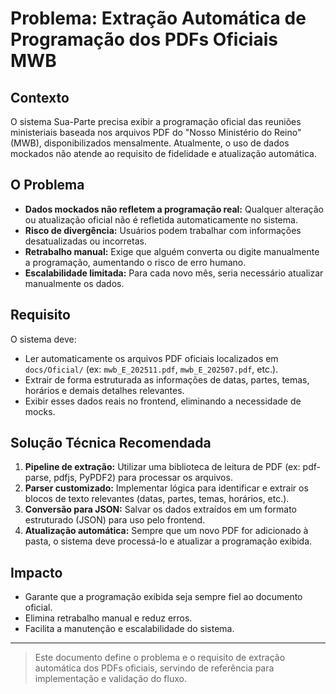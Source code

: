 # Problema: Extração Automática de Programação dos PDFs Oficiais MWB

## Contexto
O sistema Sua-Parte precisa exibir a programação oficial das reuniões ministeriais baseada nos arquivos PDF do "Nosso Ministério do Reino" (MWB), disponibilizados mensalmente. Atualmente, o uso de dados mockados não atende ao requisito de fidelidade e atualização automática.

## O Problema
- **Dados mockados não refletem a programação real:** Qualquer alteração ou atualização oficial não é refletida automaticamente no sistema.
- **Risco de divergência:** Usuários podem trabalhar com informações desatualizadas ou incorretas.
- **Retrabalho manual:** Exige que alguém converta ou digite manualmente a programação, aumentando o risco de erro humano.
- **Escalabilidade limitada:** Para cada novo mês, seria necessário atualizar manualmente os dados.

## Requisito
O sistema deve:
- Ler automaticamente os arquivos PDF oficiais localizados em `docs/Oficial/` (ex: `mwb_E_202511.pdf`, `mwb_E_202507.pdf`, etc.).
- Extrair de forma estruturada as informações de datas, partes, temas, horários e demais detalhes relevantes.
- Exibir esses dados reais no frontend, eliminando a necessidade de mocks.

## Solução Técnica Recomendada
1. **Pipeline de extração:** Utilizar uma biblioteca de leitura de PDF (ex: pdf-parse, pdfjs, PyPDF2) para processar os arquivos.
2. **Parser customizado:** Implementar lógica para identificar e extrair os blocos de texto relevantes (datas, partes, temas, horários, etc.).
3. **Conversão para JSON:** Salvar os dados extraídos em um formato estruturado (JSON) para uso pelo frontend.
4. **Atualização automática:** Sempre que um novo PDF for adicionado à pasta, o sistema deve processá-lo e atualizar a programação exibida.

## Impacto
- Garante que a programação exibida seja sempre fiel ao documento oficial.
- Elimina retrabalho manual e reduz erros.
- Facilita a manutenção e escalabilidade do sistema.

---

> Este documento define o problema e o requisito de extração automática dos PDFs oficiais, servindo de referência para implementação e validação do fluxo.
